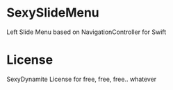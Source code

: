 # SexySlideMenu
Left Slide Menu based on NavigationController for Swift


# License

SexyDynamite License for free, free, free.. whatever
